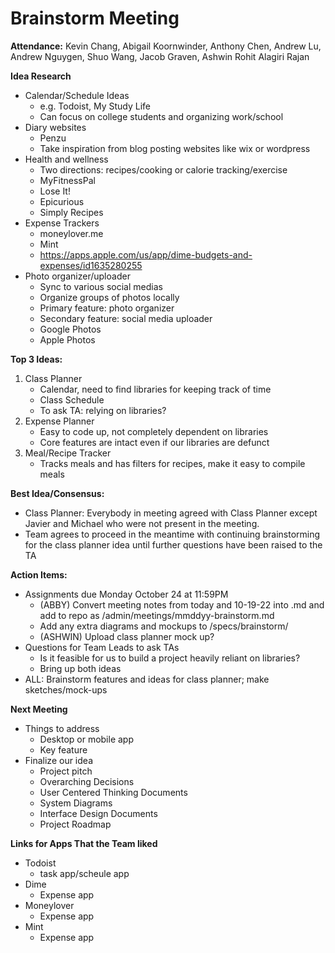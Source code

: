 # Brainstorm Meeting 

**Attendance:** Kevin Chang, Abigail Koornwinder, Anthony Chen, Andrew Lu, Andrew Nguygen, Shuo Wang, Jacob Graven, Ashwin Rohit Alagiri Rajan

**Idea Research**
- Calendar/Schedule Ideas
    - e.g. Todoist, My Study Life
    - Can focus on college students and organizing work/school
- Diary websites
    - Penzu
    - Take inspiration from blog posting websites like wix or wordpress
- Health and wellness
    - Two directions: recipes/cooking or calorie tracking/exercise
    - MyFitnessPal
    - Lose It!
    - Epicurious
    - Simply Recipes
- Expense Trackers
    - moneylover.me
    - Mint
    - https://apps.apple.com/us/app/dime-budgets-and-expenses/id1635280255
- Photo organizer/uploader
    - Sync to various social medias
    - Organize groups of photos locally
    - Primary feature: photo organizer
    - Secondary feature: social media uploader
    - Google Photos
    - Apple Photos

**Top 3 Ideas:**
1. Class Planner
    - Calendar, need to find libraries for keeping track of time
    - Class Schedule
    - To ask TA: relying on libraries?
2. Expense Planner
    - Easy to code up, not completely dependent on libraries
    - Core features are intact even if our libraries are defunct
3. Meal/Recipe Tracker
    - Tracks meals and has filters for recipes, make it easy to compile meals



**Best Idea/Consensus:**
- Class Planner: Everybody in meeting agreed with Class Planner except Javier and Michael who were not present in the meeting. 
- Team agrees to proceed in the meantime with continuing brainstorming for the class planner idea until further questions have been raised to the TA


**Action Items:**
- Assignments due Monday October 24 at 11:59PM 
    - (ABBY) Convert meeting notes from today and 10-19-22 into .md and add to repo as /admin/meetings/mmddyy-brainstorm.md
    - Add any extra diagrams and mockups to /specs/brainstorm/  
    - (ASHWIN) Upload class planner mock up?  
- Questions for Team Leads to ask TAs
    - Is it feasible for us to build a project heavily reliant on libraries?
    - Bring up both ideas 
- ALL: Brainstorm features and ideas for class planner; make sketches/mock-ups 

**Next Meeting**
- Things to address
    - Desktop or mobile app
    - Key feature
- Finalize our idea
    - Project pitch
    - Overarching Decisions
    - User Centered Thinking Documents
    - System Diagrams
    - Interface Design Documents 
    - Project Roadmap 

**Links for Apps That the Team liked**
- Todoist 
    - task app/scheule app
- Dime 
    - Expense app
- Moneylover
    - Expense app
- Mint
    - Expense app
